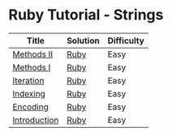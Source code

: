 # Ruby Tutorial - Strings

| Title | Solution | Difficulty |
| ----- | -------- | ---------- |
| [Methods II](https://www.hackerrank.com/challenges/ruby-strings-methods-ii) | [Ruby](./Methods%20II/main.rb) | Easy |
| [Methods I](https://www.hackerrank.com/challenges/ruby-strings-methods-i) | [Ruby](./Methods%20I/main.rb) | Easy |
| [Iteration](https://www.hackerrank.com/challenges/ruby-strings-iteration) | [Ruby](./Iteration/main.rb) | Easy |
| [Indexing](https://www.hackerrank.com/challenges/ruby-strings-indexing) | [Ruby](./Indexing/main.rb) | Easy |
| [Encoding](https://www.hackerrank.com/challenges/ruby-strings-encoding) | [Ruby](./Encoding/main.rb) | Easy |
| [Introduction](https://www.hackerrank.com/challenges/ruby-strings-introduction) | [Ruby](./Introduction/main.rb) | Easy |
